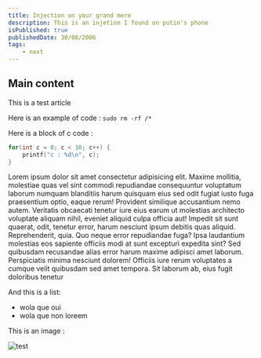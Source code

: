 ```yaml
---
title: Injection on your grand mere
description: This is an injetion I found on putin's phone
isPublished: true
publishedDate: 30/08/2006
tags:
    - next
---
```


## Main content

This is a test article

Here is an example of code : `sudo rm -rf /*`

Here is a block of c code :
```c
for(int c = 0; c < 10; c++) {
    printf("c : %d\n", c);
}
```
Lorem ipsum dolor sit amet consectetur adipisicing elit. Maxime mollitia,
molestiae quas vel sint commodi repudiandae consequuntur voluptatum laborum
numquam blanditiis harum quisquam eius sed odit fugiat iusto fuga praesentium
optio, eaque rerum! Provident similique accusantium nemo autem. Veritatis
obcaecati tenetur iure eius earum ut molestias architecto voluptate aliquam
nihil, eveniet aliquid culpa officia aut! Impedit sit sunt quaerat, odit,
tenetur error, harum nesciunt ipsum debitis quas aliquid. Reprehenderit,
quia. Quo neque error repudiandae fuga? Ipsa laudantium molestias eos 
sapiente officiis modi at sunt excepturi expedita sint? Sed quibusdam
recusandae alias error harum maxime adipisci amet laborum. Perspiciatis 
minima nesciunt dolorem! Officiis iure rerum voluptates a cumque velit 
quibusdam sed amet tempora. Sit laborum ab, eius fugit doloribus tenetur

And this is a list:
- wola que oui
- wola que non loreem

This is an image : 

![test](/images/test.png)